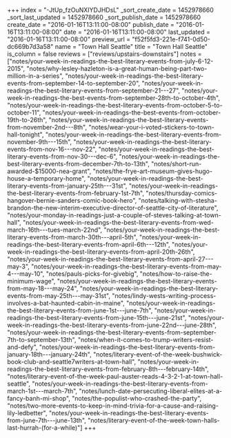 +++
index = "-JtUp_fzOuNXIYDJHDsL"
_sort_create_date = 1452978660
_sort_last_updated = 1452978660
_sort_publish_date = 1452978660
create_date = "2016-01-16T13:11:00-08:00"
publish_date = "2016-01-16T13:11:00-08:00"
date = "2016-01-16T13:11:00-08:00"
last_updated = "2016-01-16T13:11:00-08:00"
preview_url = "f52f5fd3-221e-f741-0d50-dc669b7d3a58"
name = "Town Hall Seattle"
title = "Town Hall Seattle"
is_column = false
reviews = ["reviews/upstairs-downstairs"]
notes = ["notes/your-week-in-readings-the-best-literary-events-from-july-6-12-2015", "notes/why-lesley-hazleton-is-a-great-human-being-part-two-million-in-a-series", "notes/your-week-in-readings-the-best-literary-events-from-september-14-to-september-20", "notes/your-week-in-readings-the-best-literary-events-from-september-21---27", "notes/your-week-in-readings-the-best-events-from-september-28th-to-october-4th", "notes/your-week-in-readings-the-best-literary-events-from-october-5-to-october-11", "notes/your-week-in-readings-the-best-events-from-october-19th-to-26th", "notes/your-week-in-readings-the-best-literary-events-from-november-2nd---8th", "notes/wear-your-i-voted-stickers-to-town-hall-tonight", "notes/your-week-in-readings-the-best-literary-events-from-november-9th---15th", "notes/your-week-in-readings-the-best-literary-events-from-nov-16---nov-22", "notes/your-week-in-readings-the-best-literary-events-from-nov-30---dec-6", "notes/your-week-in-readings-the-best-literary-events-from-december-7th-to-13th", "notes/short-run-awarded-$15000-nea-grant", "notes/the-frye-art-museum-gives-hugo-house-a-temporary-home", "notes/your-week-in-readings-the-best-literary-events-from-january-25th---31st", "notes/your-week-in-readings-the-best-literary-events-from-february-1st-7th", "notes/thursday-comics-hangover-bernie-sanders-comic-book-hero", "notes/talking-with-stesha-brandon-the-new-interim-executive-director-of-seattle-city-of-literature", "notes/your-monday-in-readings-just-a-couple-of-steves-talking-at-town-hall", "notes/your-week-in-readings-the-best-literary-events-from-wed-march-16th---tues-march-22nd", "notes/your-week-in-readings-the-best-literary-events-from-march-30th---april-5th", "notes/your-week-in-readings-the-best-literary-events-from-april-6th---12th", "notes/your-week-in-readings-the-best-literary-events-from-april-20th-26th", "notes/your-week-in-readings-the-best-literary-events-from-april-27---may-3", "notes/your-week-in-readings-the-best-literary-events-from-may-4---may-10", "notes/pauls-picks-for-givebig", "notes/how-to-raise-the-minimum-wage", "notes/your-week-in-readings-the-best-literary-events-from-may-18---may-24", "notes/your-week-in-readings-the-best-literary-events-from-may-25th---may-31st", "notes/lindy-wests-writing-process-involves-a-bat-haunted-cabin-in-maine", "notes/your-week-in-readings-the-best-literary-events-from-june-1st---june-7th", "notes/your-week-in-readings-the-best-literary-events-from-june-15th---june-21st", "notes/your-week-in-readings-the-best-literary-events-from-june-22nd---june-28th", "notes/your-week-in-readings-the-best-literary-events-from-september-7th-to-september-13th", "notes/when-it-comes-to-trump-writers-resist-and-defy", "notes/your-week-in-readings-the-best-literary-events-from-january-18th---january-24th", "notes/literary-event-of-the-week-bushwick-book-club-and-seattle7writers-at-town-hall", "notes/your-week-in-readings-the-best-literary-events-from-february-8th---february-14th", "notes/literary-event-of-the-week-paul-auster-reads-4-3-2-1-at-town-hall-seattle", "notes/your-week-in-readings-the-best-literary-events-from-march-1st---march-7th", "notes/lunch-date-persecuting-liberal-elites-at-a-fancy-banh-mi-shop", "notes/the-populist-who-crashed-the-party", "notes/two-more-events-to-keep-in-mind-trivia-for-a-cause-and-raising-lily-ledbetter", "notes/your-week-in-readings-the-best-literary-events-from-june-7th---june-13th", "notes/literary-event-of-the-week-town-halls-last-hurrah-(for-a-while)"]
+++

